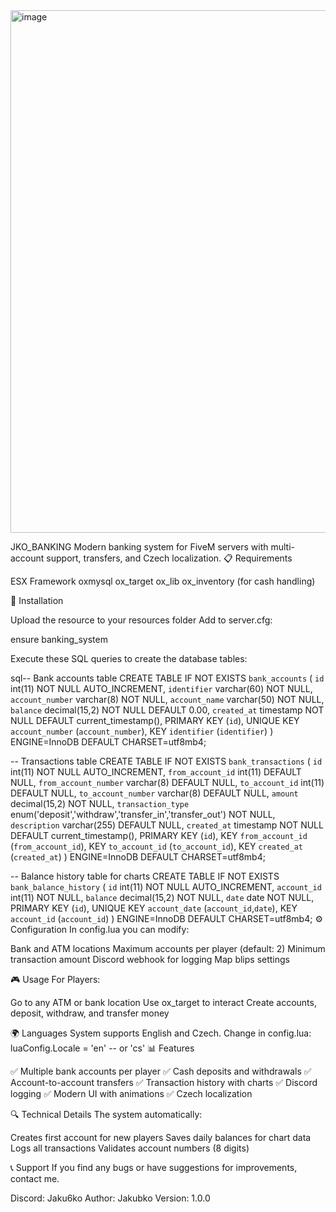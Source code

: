 <img width="1452" height="836" alt="image" src="https://github.com/user-attachments/assets/b398cf31-d048-46b4-b42d-aac96481329b" />


JKO_BANKING
Modern banking system for FiveM servers with multi-account support, transfers, and Czech localization.
📋 Requirements

ESX Framework
oxmysql
ox_target
ox_lib
ox_inventory (for cash handling)

🔧 Installation

Upload the resource to your resources folder
Add to server.cfg:

ensure banking_system

Execute these SQL queries to create the database tables:

sql-- Bank accounts table
CREATE TABLE IF NOT EXISTS `bank_accounts` (
  `id` int(11) NOT NULL AUTO_INCREMENT,
  `identifier` varchar(60) NOT NULL,
  `account_number` varchar(8) NOT NULL,
  `account_name` varchar(50) NOT NULL,
  `balance` decimal(15,2) NOT NULL DEFAULT 0.00,
  `created_at` timestamp NOT NULL DEFAULT current_timestamp(),
  PRIMARY KEY (`id`),
  UNIQUE KEY `account_number` (`account_number`),
  KEY `identifier` (`identifier`)
) ENGINE=InnoDB DEFAULT CHARSET=utf8mb4;

-- Transactions table
CREATE TABLE IF NOT EXISTS `bank_transactions` (
  `id` int(11) NOT NULL AUTO_INCREMENT,
  `from_account_id` int(11) DEFAULT NULL,
  `from_account_number` varchar(8) DEFAULT NULL,
  `to_account_id` int(11) DEFAULT NULL,
  `to_account_number` varchar(8) DEFAULT NULL,
  `amount` decimal(15,2) NOT NULL,
  `transaction_type` enum('deposit','withdraw','transfer_in','transfer_out') NOT NULL,
  `description` varchar(255) DEFAULT NULL,
  `created_at` timestamp NOT NULL DEFAULT current_timestamp(),
  PRIMARY KEY (`id`),
  KEY `from_account_id` (`from_account_id`),
  KEY `to_account_id` (`to_account_id`),
  KEY `created_at` (`created_at`)
) ENGINE=InnoDB DEFAULT CHARSET=utf8mb4;

-- Balance history table for charts
CREATE TABLE IF NOT EXISTS `bank_balance_history` (
  `id` int(11) NOT NULL AUTO_INCREMENT,
  `account_id` int(11) NOT NULL,
  `balance` decimal(15,2) NOT NULL,
  `date` date NOT NULL,
  PRIMARY KEY (`id`),
  UNIQUE KEY `account_date` (`account_id`,`date`),
  KEY `account_id` (`account_id`)
) ENGINE=InnoDB DEFAULT CHARSET=utf8mb4;
⚙️ Configuration
In config.lua you can modify:

Bank and ATM locations
Maximum accounts per player (default: 2)
Minimum transaction amount
Discord webhook for logging
Map blips settings

🎮 Usage
For Players:

Go to any ATM or bank location
Use ox_target to interact
Create accounts, deposit, withdraw, and transfer money

🌍 Languages
System supports English and Czech. Change in config.lua:
luaConfig.Locale = 'en' -- or 'cs'
📊 Features

✅ Multiple bank accounts per player
✅ Cash deposits and withdrawals
✅ Account-to-account transfers
✅ Transaction history with charts
✅ Discord logging
✅ Modern UI with animations
✅ Czech localization

🔍 Technical Details
The system automatically:

Creates first account for new players
Saves daily balances for chart data
Logs all transactions
Validates account numbers (8 digits)

📞 Support
If you find any bugs or have suggestions for improvements, contact me.

Discord: Jaku6ko
Author: Jakubko
Version: 1.0.0
